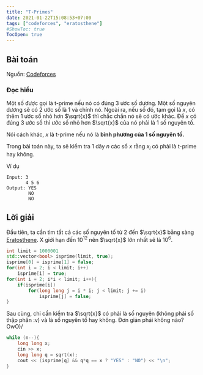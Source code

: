 ```yaml
---
title: "T-Primes"
date: 2021-01-22T15:08:53+07:00
tags: ["codeforces", "eratosthene"]
#ShowToc: true
TocOpen: true
---
```


## Bài toán
Nguồn: [Codeforces](https://codeforces.com/contest/230/problem/B)
### Đọc hiểu
Một số được gọi là t-prime nếu nó có đúng 3 ước số dương. Một số nguyên dương sẽ có 2 ước số là 1 và chính nó. Ngoài ra, nếu số đó, tạm gọi là $x$, có thêm 1 ước số nhỏ hơn $\sqrt{x}$ thì chắc chắn nó sẽ có ước khác. Để $x$ có đúng 3 ước số thì ước số nhỏ hơn $\sqrt{x}$ của nó phải là 1 số nguyên tố.

Nói cách khác, $x$ là t-prime nếu nó là **bình phương của 1 số nguyên tố.**

Trong bài toán này, ta sẽ kiểm tra 1 dãy $n$ các số $x$ rằng $x_i$ có phải là t-prime hay không.

Ví dụ
```
Input: 3
       4 5 6
Output: YES
        NO
        NO
```
## Lời giải
Đầu tiên, ta cần tìm tất cả các số nguyên tố từ 2 đến $\sqrt{x}$ bằng sàng [Eratosthene](https://vi.wikipedia.org/wiki/S%C3%A0ng_Eratosthenes). X giới hạn đến $10^{12}$ nên $\sqrt{x}$ lớn nhất sẽ là $10^6$.
```cpp
int limit = 1000001
std::vector<bool> isprime(limit, true);
isprime[0] = isprime[1] = false;
for(int i = 2; i < limit; i++)
    isprime[i] = true;
for(int i = 2; i*i < limit; i++){
    if(isprime[i])
        for(long long j = i * i; j < limit; j += i)
            isprime[j] = false;
}
```
Sau cùng, chỉ cần kiểm tra $\sqrt{x}$ có phải là số nguyên (không phải số thập phân :v) và là số nguyên tố hay không. Đơn giản phải không nào? OwO)/
```cpp
while (n--){
    long long x;
    cin >> x;
    long long q = sqrt(x);
    cout << (isprime[q] && q*q == x ? "YES" : "NO") << "\n"; 
}
```